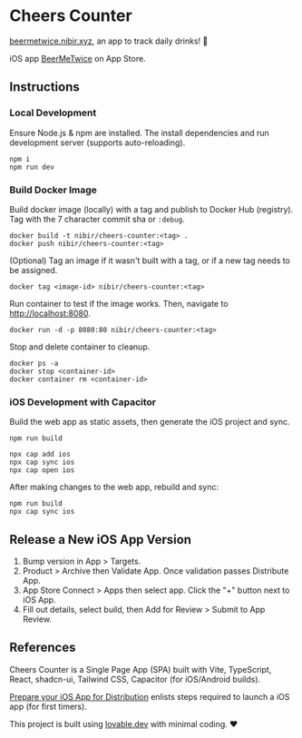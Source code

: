 
# Cheers Counter

[beermetwice.nibir.xyz](http://beermetwice.nibir.xyz/), an app to track daily drinks! 🍻

iOS app [BeerMeTwice](https://apps.apple.com/us/app/beermetwice/id6743499695) on App Store.

## Instructions

### Local Development

Ensure Node.js & npm are installed. The install dependencies and run development server (supports auto-reloading).
```
npm i
npm run dev
```

### Build Docker Image

Build docker image (locally) with a tag and publish to Docker Hub (registry). Tag with the 7 character commit sha or `:debug`.
```
docker build -t nibir/cheers-counter:<tag> .
docker push nibir/cheers-counter:<tag>
```

(Optional) Tag an image if it wasn't built with a tag, or if a new tag needs to be assigned.
```
docker tag <image-id> nibir/cheers-counter:<tag>
```

Run container to test if the image works. Then, navigate to [http://localhost:8080](http://localhost:8080).
```
docker run -d -p 8080:80 nibir/cheers-counter:<tag>
```

Stop and delete container to cleanup.
```
docker ps -a
docker stop <container-id>
docker container rm <container-id>
```

### iOS Development with Capacitor

Build the web app as static assets, then generate the iOS project and sync.
```
npm run build

npx cap add ios
npx cap sync ios
npx cap open ios
```

After making changes to the web app, rebuild and sync:
```
npm run build
npx cap sync ios
```

## Release a New iOS App Version

1. Bump version in App > Targets.
2. Product > Archive then Validate App. Once validation passes Distribute App.
3. App Store Connect > Apps then select app. Click the "+" button next to iOS App.
4. Fill out details, select build, then Add for Review > Submit to App Review.

## References

Cheers Counter is a Single Page App (SPA) built with Vite, TypeScript, React, shadcn-ui, Tailwind CSS, Capacitor (for iOS/Android builds).

[Prepare your iOS App for Distribution](https://www.bacancytechnology.com/blog/prepare-your-ios-app-for-development-and-distribution) enlists steps required to launch a iOS app (for first timers).

This project is built using [lovable.dev](https://lovable.dev) with minimal coding. ❤️
